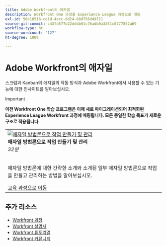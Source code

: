 ```yaml
---
title: Adobe Workfront의 애자일
description: Workfront One 과정을 Experience League 과정으로 매핑
exl-id: 50e16516-ce1d-4ecc-8d24-88d756d49711
source-git-commit: c43fb577b22dddb61c76adb0a3351c0777852a69
workflow-type: ht
source-wordcount: '127'
ht-degree: 100%

---
```


# Adobe Workfront의 애자일

스크럼과 Kanban의 애자일의 작동 방식과 Adobe Workfront에서 사용할 수 있는 기능에 대한 인사이트를 알아보십시오.

>[!IMPORTANT]
>
>**이전 Workfront One 학습 프로그램은 이제 새로 마이그레이션되어 최적화된 Experience League Workfront 과정에 매핑됩니다.  모든 동일한 학습 목표가 새로운 구조로 적용됩니다**.

<table>
  <tr>
   <td>
      <a href="https://experienceleague.adobe.com/?recommended=Workfront-L-1-2022.1.agile">
      <img alt="애자일 방법론으로 작업 만들기 및 관리" src="https://cdn.experienceleague.adobe.com/thumb/create-and-manage-work-with-an-agile-methodology.png"/>
      </a>
      <div>
         <strong>애자일 방법론으로 작업 만들기 및 관리</strong></a>         
         <br/><em>32분</em>
      </div>
      <p>
        <br/>
         애자일 방법론에 대한 간략한 소개와 소개된 일부 애자일 방법론으로 작업을 만들고 관리하는 방법을 알아보십시오.
      </p>
      <a  rel="noreferrer" target="_blank" href="https://experienceleague.adobe.com/?recommended=Workfront-L-1-2022.1.agile" class="spectrum-Button spectrum-Button--primary spectrum-Button--sizeM">
      <span class="spectrum-Button-label has-no-wrap has-text-weight-bold">교육 과정으로 이동</span>
      </a>
   </td>   
  </tr>
</table>

## 추가 리소스

* [Workfront 과정](https://experienceleague.adobe.com/?lang=en&amp;Solution=Workfront#courses)
* [Workfront 설명서](https://experienceleague.adobe.com/docs/workfront.html)
* [Workfront 튜토리얼](https://experienceleague.adobe.com/docs/workfront-learn/tutorials-workfront/home.html)
* [Workfront 커뮤니티](https://experienceleaguecommunities.adobe.com/t5/workfront/ct-p/workfront)
